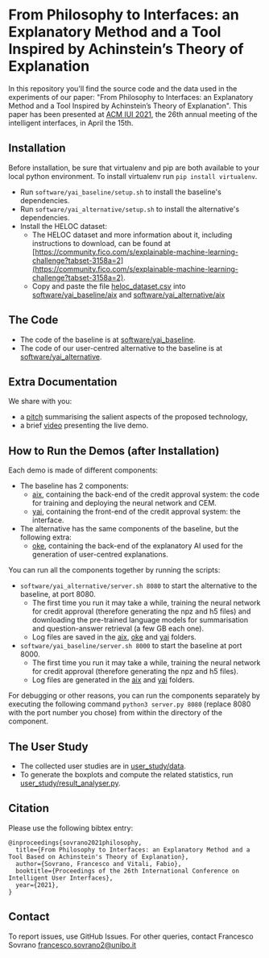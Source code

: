 # From Philosophy to Interfaces: an Explanatory Method and a Tool Inspired by Achinstein’s Theory of Explanation

In this repository you'll find the source code and the data used in the experiments of our paper: "From Philosophy to Interfaces: an Explanatory Method and a Tool Inspired by Achinstein’s Theory of Explanation".
This paper has been presented at [ACM IUI 2021](https://iui.acm.org/2021/), the 26th annual meeting of the intelligent interfaces, in April the 15th.

Installation
-------
Before installation, be sure that virtualenv and pip are both available to your local python environment. To install virtualenv run `pip install virtualenv`.
* Run `software/yai_baseline/setup.sh` to install the baseline's dependencies.
* Run `software/yai_alternative/setup.sh` to install the alternative's dependencies.
* Install the HELOC dataset:
	* The HELOC dataset and more information about it, including instructions to download, can be found at [https://community.fico.com/s/explainable-machine-learning-challenge?tabset-3158a=2](https://community.fico.com/s/explainable-machine-learning-challenge?tabset-3158a=2). 
	* Copy and paste the file [heloc_dataset.csv](https://github.com/explainX/explainx/blob/4f125c324c32d9ed475baa425fce650e16074d4d/datasets/heloc_dataset.csv) into [software/yai_baseline/aix](software/yai_baseline/aix) and [software/yai_alternative/aix](software/yai_alternative/aix)

The Code
-------
* The code of the baseline is at [software/yai_baseline](software/yai_baseline).
* The code of our user-centred alternative to the baseline is at [software/yai_alternative](software/yai_alternative).

Extra Documentation
-------
We share with you:
* a [pitch](documentation/pitch.pdf) summarising the salient aspects of the proposed technology, 
* a brief [video](documentation/demo-presentation.mkv) presenting the live demo.

How to Run the Demos (after Installation)
-------
Each demo is made of different components:
* The baseline has 2 components:
	* [aix](software/yai_baseline/aix), containing the back-end of the credit approval system: the code for training and deploying the neural network and CEM.
	* [yai](software/yai_baseline/yai), containing the front-end of the credit approval system: the interface.
* The alternative has the same components of the baseline, but the following extra:
	* [oke](software/yai_alternative/oke), containing the back-end of the explanatory AI used for the generation of user-centred explanations.

You can run all the components together by running the scripts:
* `software/yai_alternative/server.sh 8080` to start the alternative to the baseline, at port 8080. 
	* The first time you run it may take a while, training the neural network for credit approval (therefore generating the npz and h5 files) and downloading the pre-trained language models for summarisation and question-answer retrieval (a few GB each one). 
	* Log files are saved in the [aix](software/yai_alternative/aix), [oke](software/yai_alternative/oke) and [yai](software/yai_alternative/yai) folders.
* `software/yai_baseline/server.sh 8000` to start the baseline at port 8000. 
	* The first time you run it may take a while, training the neural network for credit approval (therefore generating the npz and h5 files).
	* Log files are generated in the [aix](software/yai_baseline/aix) and [yai](software/yai_baseline/yai) folders.

For debugging or other reasons, you can run the components separately by executing the following command `python3 server.py 8080` (replace 8080 with the port number you chose) from within the directory of the component.

The User Study
-------
* The collected user studies are in [user_study/data](user_study/data).
* To generate the boxplots and compute the related statistics, run [user_study/result_analyser.py](user_study/result_analyser.py).

Citation
-------

Please use the following bibtex entry:
```
@inproceedings{sovrano2021philosophy,
  title={From Philosophy to Interfaces: an Explanatory Method and a Tool Based on Achinstein's Theory of Explanation},
  author={Sovrano, Francesco and Vitali, Fabio},
  booktitle={Proceedings of the 26th International Conference on Intelligent User Interfaces},
  year={2021},
}
```

Contact
-------

To report issues, use GitHub Issues. For other queries, contact Francesco Sovrano <francesco.sovrano2@unibo.it>